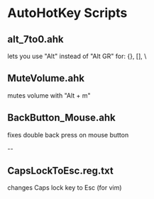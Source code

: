# AutoHotKey Scripts

## alt_7to0.ahk

lets you use "Alt" instead of "Alt GR" for: {}, [], \

## MuteVolume.ahk

mutes volume with "Alt + m"

## BackButton_Mouse.ahk

fixes double back press on mouse button


--

## CapsLockToEsc.reg.txt

changes Caps lock key to Esc (for vim)